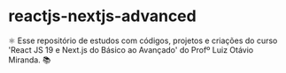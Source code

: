 # reactjs-nextjs-advanced
⚛️ Esse repositório de estudos com códigos, projetos e criações do curso 'React JS 19 e Next.js do Básico ao Avançado' do Profº Luiz Otávio Miranda. 📚
